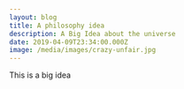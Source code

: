 ```yaml
---
layout: blog
title: A philosophy idea
description: A Big Idea about the universe
date: 2019-04-09T23:34:00.000Z
image: /media/images/crazy-unfair.jpg
---
```

This is a big idea
